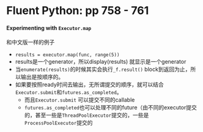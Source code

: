 # Fluent Python: pp 758 - 761

#### Experimenting with `Executor.map`

和中文版一样的例子

- `results = executor.map(func, range(5))`
- results是一个generator，所以display(results) 就显示是一个generator
- 当`enumerate(results)`的时候其实会执行`_f.result()` block到返回为止，所以输出是按顺序的。
- 如果要按照ready时间去输出，无所谓提交的顺序，就可以结合`Executor.submit`和`futures.as_completed`。
    - 而且`Executor.submit` 可以提交不同的callable
    - `futures.as_completed`也可以处理不同的future（由不同的executor提交的，甚至一些是`ThreadPoolExecutor`提交的，一些是`ProcessPoolExecutor`提交的

